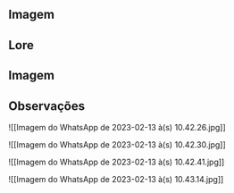 ## Imagem



## Lore


## Imagem




## Observações

![[Imagem do WhatsApp de 2023-02-13 à(s) 10.42.26.jpg]]

![[Imagem do WhatsApp de 2023-02-13 à(s) 10.42.30.jpg]]

![[Imagem do WhatsApp de 2023-02-13 à(s) 10.42.41.jpg]]

![[Imagem do WhatsApp de 2023-02-13 à(s) 10.43.14.jpg]]